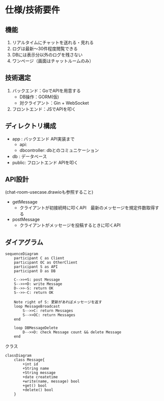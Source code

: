 # 仕様/技術要件

## 機能

1) リアルタイムにチャットを送れる・見れる
2) ログは最新～30件程度閲覧できる
3) DBには表示分以外のログを残さない
4) ワンページ（画面はチャットルームのみ）

## 技術選定

1) バックエンド：GoでAPIを用意する
    - DB操作：GORM(仮)
    - 対クライアント：Gin + WebSocket
2) フロントエンド：JSでAPIを叩く

## ディレクトリ構成

- app   : バックエンド  API実装まで
    - api: 
    - dbcontroller: dbとのコミュニケーション
- db    : データベース
- public: フロントエンド APIを叩く

## API設計

(chat-room-usecase.drawioも参照すること)
- getMessage
    - クライアントが初接続時に叩くAPI　最新のメッセージを規定件数取得する
- postMessage
    - クライアントがメッセージを投稿するときに叩くAPI

## ダイアグラム

```mermaid
sequenceDiagram
    participant C as Client
    participant OC as OtherClient
    participant S as API
    participant D as DB

    C-->>+S: post Message
    S-->>+D: write Message
    D-->>-S: return OK
    S-->>-C: return OK

    Note right of S: 更新があればメッセージを返す
    loop MessageBroadcast
        S-->>C: return Messages
        S-->>OC: return Messages
    end

    loop DBMessageDelete
        D-->>D: check Message count && delete Message
    end
```

クラス
```mermaid
classDiagram
    class Message{
        +int id
        +String name
        +String message
        +date createtime
        +write(name, message) bool
        +get() bool 
        +delete() bool
    }
```
